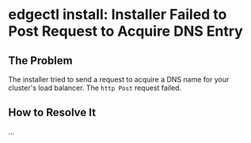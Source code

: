 # edgectl install: Installer Failed to Post Request to Acquire DNS Entry
 
## The Problem

The installer tried to send a request to acquire a DNS name for your cluster's load balancer.  The `http Post`
request failed.

## How to Resolve It

...
